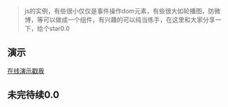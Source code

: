 > js的实例，有些很小仅仅是事件操作dom元素，有些很大如轮播图，防微博，等可以做成一个组件，有兴趣的可以纯当练手，在这里和大家分享一下，给个star0.0


## 演示 

<a href="https://www.51nannan.cn/JS/index.html" target=_blank>在线演示戳我</a>
## 未完待续0.0